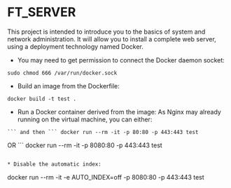# FT_SERVER

This project is intended to introduce you to the basics of system and network administration. It will allow you to install a complete web server, using a deployment technology named Docker.

* You may need to get permission to connect the Docker daemon socket:
```
sudo chmod 666 /var/run/docker.sock
```

* Build an image from the Dockerfile:
```
docker build -t test .
```

* Run a Docker container derived from the image:
As Nginx may already running on the virtual machine, you can either:
```service nginx stop
``` and then ``` docker run --rm -it -p 80:80 -p 443:443 test
```
OR ```
docker run --rm -it -p 8080:80 -p 443:443 test
```

* Disable the automatic index:
```
docker run --rm -it -e AUTO_INDEX=off -p 8080:80 -p 443:443 test
```